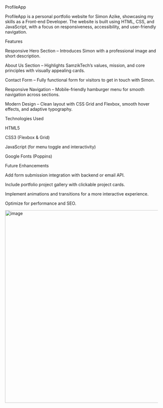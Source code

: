 ProfileApp

ProfileApp is a personal portfolio website for Simon Azike, showcasing my skills as a Front-end Developer. The website is built using HTML, CSS, and JavaScript, with a focus on responsiveness, accessibility, and user-friendly navigation.

Features

Responsive Hero Section – Introduces Simon with a professional image and short description.

About Us Section – Highlights SamzikTech’s values, mission, and core principles with visually appealing cards.

Contact Form – Fully functional form for visitors to get in touch with Simon.

Responsive Navigation – Mobile-friendly hamburger menu for smooth navigation across sections.

Modern Design – Clean layout with CSS Grid and Flexbox, smooth hover effects, and adaptive typography.

Technologies Used

HTML5

CSS3 (Flexbox & Grid)

JavaScript (for menu toggle and interactivity)

Google Fonts (Poppins)

Future Enhancements

Add form submission integration with backend or email API.

Include portfolio project gallery with clickable project cards.

Implement animations and transitions for a more interactive experience.

Optimize for performance and SEO.


<img width="1341" height="634" alt="image" src="https://github.com/user-attachments/assets/2af4b7c1-2e6c-4b67-90fb-0a4f93aa8599" />
